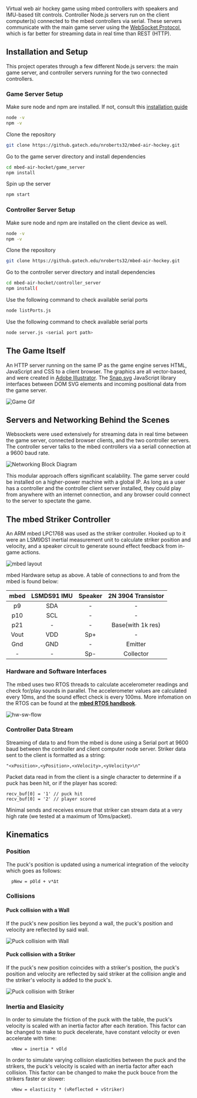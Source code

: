 Virtual web air hockey game using mbed controllers with speakers and IMU-based tilt controls. Controller Node.js servers run on the client computer(s) connected to the mbed controllers via serial. These servers communicate with the main game server using the [WebSocket Protocol](https://tools.ietf.org/html/rfc6455), which is far better for streaming data in real time than REST (HTTP).


## Installation and Setup

This project operates through a few different Node.js servers: the main game server, and controller servers running for the two connected controllers.

### Game Server Setup

Make sure node and npm are installed. If not, consult this [installation guide](https://nodejs.org/en/download/package-manager/)

```bash
node -v
npm -v
```
   
Clone the repository

```bash
git clone https://github.gatech.edu/nroberts32/mbed-air-hockey.git
```

Go to the game server directory and install dependencies

```bash
cd mbed-air-hocket/game_server
npm install
```

Spin up the server

```bash
npm start
```

### Controller Server Setup

Make sure node and npm are installed on the client device as well.

```bash
node -v
npm -v
```

Clone the repository

```bash
git clone https://github.gatech.edu/nroberts32/mbed-air-hockey.git
```

Go to the controller server directory and install dependencies

```bash
cd mbed-air-hocket/controller_server
npm install(
```

Use the following command to check available serial ports

```bash
node listPorts.js
```

Use the following command to check available serial ports

```bash
node server.js <serial port path>
```


## The Game Itself

An HTTP server running on the same IP as the game engine serves HTML, JavaScript and CSS to a client browser. The graphics are all vector-based, and were created in [Adobe Illustrator](https://www.adobe.com/products/illustrator.html). The [Snap.svg](http://snapsvg.io/) JavaScript library interfaces between DOM SVG elements and incoming positional data from the game server. 

![Game Gif](https://raw.githubusercontent.com/vertigoner/Mbed-Air-Hockey/gh-pages/2018-12-11%2015.52.19.gif)


## Servers and Networking Behind the Scenes

Websockets were used extensively for streaming data in real time between the game server, connected browser clients, and the two controller servers. The controller server talks to the mbed controllers via a seriall connection at a 9600 baud rate.

![Networking Block Diagram](https://raw.githubusercontent.com/vertigoner/Mbed-Air-Hockey/gh-pages/Untitled%20Diagram.png)

This modular approach offers significant scalability. The game server could be installed on a higher-power machine with a global IP. As long as a user has a controller and the controller client server installed, they could play from anywhere with an internet connection, and any browser could connect to the server to spectate the game. 


## The mbed Striker Controller

An ARM mbed LPC1768 was used as the striker controller. Hooked up to it were an LSM9DS1 inertial measurement unit to calculate striker position and velocity, and a speaker circuit to generate sound effect feedback from in-game actions.

![mbed layout](https://raw.githubusercontent.com/vertigoner/Mbed-Air-Hockey/gh-pages/mbed_setup.jpg)

mbed Hardware setup as above. A table of connections to and from the mbed is found below:

| mbed | LSMDS91 IMU | Speaker | 2N 3904 Transistor |
|:----:|:-----------:|:-------:|:------------------:|
|  p9  |     SDA     |    -    |          -         |
|  p10 |     SCL     |    -    |          -         |
|  p21 |      -      |    -    |  Base(with 1k res) |
| Vout |     VDD     |   Sp+   |          -         |
|  Gnd |     GND     |    -    |       Emitter      |
|   -  |      -      |   Sp-   |      Collector     |

### Hardware and Software Interfaces

The mbed uses two RTOS threads to calculate accelerometer readings and check for/play sounds in parallel. The accelerometer values are calculated every 10ms, and the sound effect check is every 100ms. More infomation on the RTOS can be found at the **[mbed RTOS handbook](https://os.mbed.com/handbook/RTOS)**.

![hw-sw-flow](https://raw.githubusercontent.com/vertigoner/Mbed-Air-Hockey/gh-pages/flow_diagram.png)

### Controller Data Stream

Streaming of data to and from the mbed is done using a Serial port at 9600 baud between the controller and client computer node server. 
Striker data sent to the client is formatted as a string:
```
"<xPosition>,<yPosition>,<xVelocity>,<yVelocity>\n"
```
Packet data read in from the client is a single character to determine if a puck has been hit, or if the player has scored:
```
recv_buf[0] = '1' // puck hit
recv_buf[0] = '2' // player scored
```
Minimal sends and receives ensure that striker can stream data at a very high rate (we tested at a maximum of 10ms/packet).


## Kinematics

### Position

The puck's position is updated using a numerical integration of the velocity which goes as follows:
      
      pNew = pOld + v*Δt
      
### Collisions

#### Puck collision with a Wall
If the puck's new position lies beyond a wall, the puck's position and velocity are reflected by said wall.

![Puck collision with Wall](https://raw.githubusercontent.com/vertigoner/Mbed-Air-Hockey/gh-pages/collision%20with%20wall.png)

#### Puck collision with a Striker
If the puck's new position coincides with a striker's position, the puck's position and velocity are reflected by said striker at the collision angle and the striker's velocity is added to the puck's.

![Puck collision with Striker](https://raw.githubusercontent.com/vertigoner/Mbed-Air-Hockey/gh-pages/collision%20with%20striker.png)

### Inertia and Elasicity

In order to simulate the friction of the puck with the table, the puck's velocity is scaled with an inertia factor after each iteration. This factor can be changed to make to puck decelerate, have constant velocity or even accelerate with time:

      vNew = inertia * vOld

In order to simulate varying collision elasticities between the puck and the strikers, the puck's velocity is scaled with an inertia factor after each collision. This factor can be changed to make the puck bouce from the strikers faster or slower:

      vNew = elasticity * (vReflected + vStriker)

